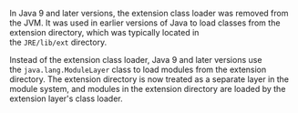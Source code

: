 In Java 9 and later versions, the extension class loader was removed from the JVM. It was used in earlier versions of Java to load classes from the extension directory, which was typically located in the `JRE/lib/ext` directory.

Instead of the extension class loader, Java 9 and later versions use the `java.lang.ModuleLayer` class to load modules from the extension directory. The extension directory is now treated as a separate layer in the module system, and modules in the extension directory are loaded by the extension layer's class loader.